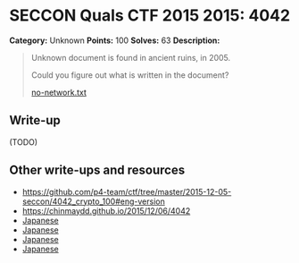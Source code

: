 # SECCON Quals CTF 2015 2015: 4042

**Category:** Unknown
**Points:** 100
**Solves:** 63
**Description:**

> Unknown document is found in ancient ruins, in 2005.
> 
> Could you figure out what is written in the document?
> 
> [no-network.txt](./no-network.txt)


## Write-up

(TODO)

## Other write-ups and resources

* <https://github.com/p4-team/ctf/tree/master/2015-12-05-seccon/4042_crypto_100#eng-version>
* <https://chinmaydd.github.io/2015/12/06/4042>
* [Japanese](http://miettal.hatenablog.com/entry/2015/12/07/104233)
* [Japanese](https://hackmd.io/s/E1c3Eg3Eg)
* [Japanese](http://d.hatena.ne.jp/waidotto/20151206/1449409523)
* [Japanese](https://docs.google.com/document/d/1GEdzPOohsiWt8EPojNazlVPuNFZpQ9FOQxb-E7sfzSQ)
